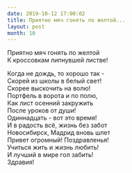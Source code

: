 ```yaml
---
date: 2019-10-12 17:00:02
title: Приятно мяч гонять по желтой...
layout: post
month: 10
---
```

Приятно мяч гонять по желтой<br/>
К кроссовкам липнувшей листве! <br/>
<!--more-->
Когда не дождь, то хорошо так - <br/>
Скорей из школы в белый свет! <br/>
Скорее выскочить на волю! <br/>
Портфель в ворота и по полю,<br/>
Как лист осенний закружить<br/>
После уроков от души! <br/>
Одиннадцать - вот это время!<br/>
И в радость всё,  жизнь без забот<br/>
Новосибирск,  Мадрид вновь шлет<br/>
Привет огромный! Поздравленья!<br/>
Учиться жить и жизнь любить! <br/>
И лучший в мире гол забить! <br/>
Здравия!<br/>